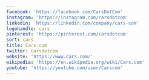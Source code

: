 ```yaml
---
facebook: 'https://facebook.com/CarsDotCom'
instagram: 'https://instagram.com/carsdotcom'
linkedin: 'https://linkedin.com/company/cars-com'
logohandle: cars
pinterest: 'https://pinterest.com/carsdotcom'
sort: cars
title: Cars.com
twitter: carsdotcom
website: 'https://www.cars.com/'
wikipedia: 'https://en.wikipedia.org/wiki/Cars.com'
youtube: 'https://youtube.com/user/Carscom'
---
```

